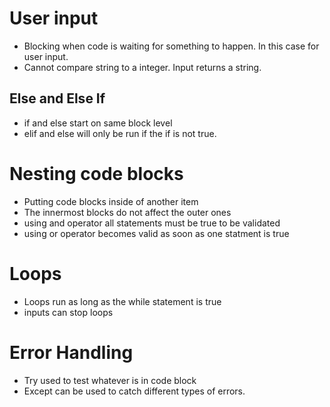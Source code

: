 # User input
- Blocking when code is waiting for something to happen. In this case for user input.
- Cannot compare string to a integer. Input returns a string.

## Else and Else If
- if and else start on same block level
- elif and else will only be run if the if is not true.

# Nesting code blocks
- Putting code blocks inside of another item
- The innermost blocks do not affect the outer ones
- using and operator all statements must be true to be validated
- using or operator becomes valid as soon as one statment is true

# Loops
- Loops run as long as the while statement is true
- inputs can stop loops

# Error Handling
- Try used to test whatever is in code block
- Except can be used to catch different types of errors.
